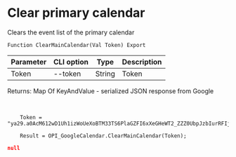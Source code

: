 ﻿---
sidebar_position: 4
---

# Clear primary calendar
 Clears the event list of the primary calendar



`Function ClearMainCalendar(Val Token) Export`

  | Parameter | CLI option | Type | Description |
  |-|-|-|-|
  | Token | --token | String | Token |

  
  Returns:  Map Of KeyAndValue - serialized JSON response from Google

<br/>




```bsl title="Code example"
    Token = "ya29.a0AcM612wD1Uh1izWoUeXoBTM33TS6PlaGZFI6xXeGHeWT2_ZZZ0UbpJzbIurRFIjYKBnh4ZJ0HEgC9HNppTpTV6hgI7ZOwZO6J5KZlEbzH...";

    Result = OPI_GoogleCalendar.ClearMainCalendar(Token);
```
 



```json title="Result"
null
```

